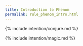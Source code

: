 ```yaml
---
title: Introduction to Phenom
permalink: rule_phenom_intro.html
---
```


{% include intention/conjure.md %}

{% include intention/magic.md %}